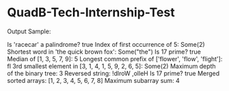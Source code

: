 # QuadB-Tech-Internship-Test

Output Sample:

Is 'racecar' a palindrome? true
Index of first occurrence of 5: Some(2)
Shortest word in 'the quick brown fox': Some("the")
Is 17 prime? true
Median of [1, 3, 5, 7, 9]: 5
Longest common prefix of ['flower', 'flow', 'flight']: fl
3rd smallest element in [3, 1, 4, 1, 5, 9, 2, 6, 5]: Some(2)
Maximum depth of the binary tree: 3
Reversed string: !dlroW ,olleH
Is 17 prime? true
Merged sorted arrays: [1, 2, 3, 4, 5, 6, 7, 8]
Maximum subarray sum: 4
